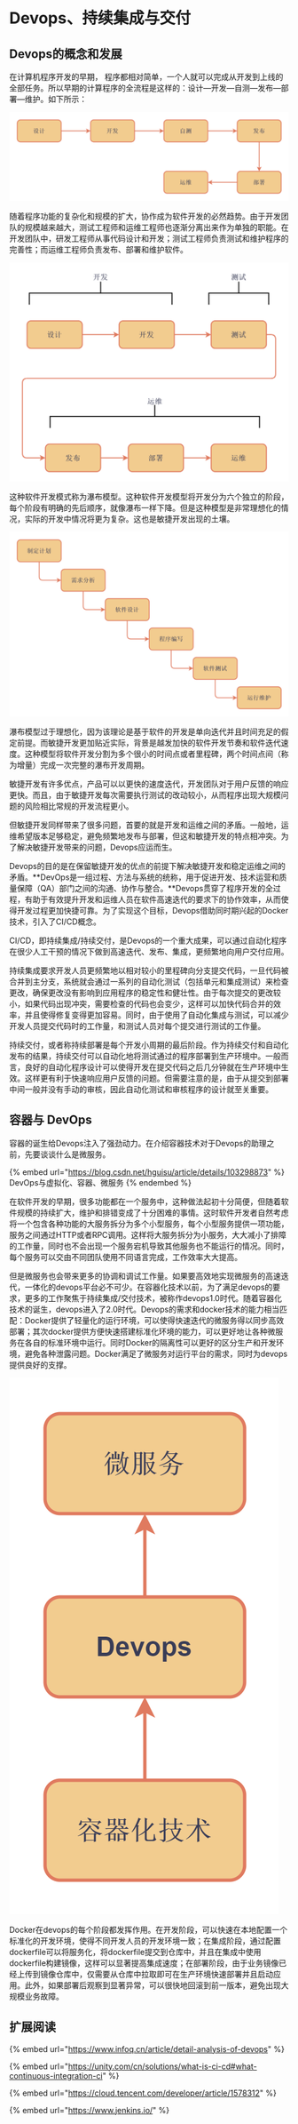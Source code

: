 # Devops、持续集成与交付

## Devops的概念和发展

在计算机程序开发的早期， 程序都相对简单，一个人就可以完成从开发到上线的全部任务。所以早期的计算程序的全流程是这样的：设计—开发—自测—发布—部署—维护。如下所示：

![传统的程序开发路径](../../.gitbook/assets/Devops1.png)

随着程序功能的复杂化和规模的扩大，协作成为软件开发的必然趋势。由于开发团队的规模越来越大，测试工程师和运维工程师也逐渐分离出来作为单独的职能。在开发团队中，研发工程师从事代码设计和开发；测试工程师负责测试和维护程序的完善性；而运维工程师负责发布、部署和维护软件。

![协作化的软件开发路线](../../.gitbook/assets/Devops2.png)

这种软件开发模式称为瀑布模型。这种软件开发模型将开发分为六个独立的阶段，每个阶段有明确的先后顺序，就像瀑布一样下降。但是这种模型是非常理想化的情况，实际的开发中情况将更为复杂。这也是敏捷开发出现的土壤。

![瀑布模型规定的开发流程](../../.gitbook/assets/瀑布模型.png)

瀑布模型过于理想化，因为该理论是基于软件的开发是单向迭代并且时间充足的假定前提。而敏捷开发更加贴近实际，背景是越发加快的软件开发节奏和软件迭代速度。这种模型将软件开发分割为多个很小的时间点或者里程碑，两个时间点间（称为增量）完成一次完整的瀑布开发周期。

敏捷开发有许多优点，产品可以以更快的速度迭代，开发团队对于用户反馈的响应更快。而且，由于敏捷开发每次需要执行测试的改动较小，从而程序出现大规模问题的风险相比常规的开发流程更小。

但敏捷开发同样带来了很多问题，首要的就是开发和运维之间的矛盾。一般地，运维希望版本足够稳定，避免频繁地发布与部署，但这和敏捷开发的特点相冲突。为了解决敏捷开发带来的问题，Devops应运而生。

Devops的目的是在保留敏捷开发的优点的前提下解决敏捷开发和稳定运维之间的矛盾。**DevOps是一组过程、方法与系统的统称，用于促进开发、技术运营和质量保障（QA）部门之间的沟通、协作与整合。**Devops贯穿了程序开发的全过程，有助于有效提升开发和运维人员在软件高速迭代的要求下的协作效率，从而使得开发过程更加快捷可靠。为了实现这个目标，Devops借助同时期兴起的Docker技术，引入了CI/CD概念。

CI/CD，即持续集成/持续交付，是Devops的一个重大成果，可以通过自动化程序在很少人工干预的情况下做到高速迭代、发布、集成，更频繁地向用户交付应用。

持续集成要求开发人员更频繁地以相对较小的里程碑向分支提交代码，一旦代码被合并到主分支，系统就会通过一系列的自动化测试（包括单元和集成测试）来检查更改，确保更改没有影响到应用程序的稳定性和健壮性。由于每次提交的更改较小，如果代码出现冲突，需要检查的代码也会变少，这样可以加快代码合并的效率，并且使得修复变得更加容易。同时，由于使用了自动化集成与测试，可以减少开发人员提交代码时的工作量，和测试人员对每个提交进行测试的工作量。

持续交付，或者称持续部署是每个开发小周期的最后阶段。作为持续交付和自动化发布的结果，持续交付可以自动化地将测试通过的程序部署到生产环境中。一般而言，良好的自动化程序设计可以使得开发在提交代码之后几分钟就在生产环境中生效。这样更有利于快速响应用户反馈的问题。但需要注意的是，由于从提交到部署中间一般并没有手动的审核，因此自动化测试和审核程序的设计就至关重要。

## 容器与 DevOps

容器的诞生给Devops注入了强劲动力。在介绍容器技术对于Devops的助理之前，先要谈谈什么是微服务。

{% embed url="https://blog.csdn.net/hguisu/article/details/103298873" %}
DevOps与虚拟化、容器、微服务
{% endembed %}

在软件开发的早期，很多功能都在一个服务中，这种做法起初十分简便，但随着软件规模的持续扩大，维护和排错变成了十分困难的事情。这时软件开发者自然考虑将一个包含各种功能的大服务拆分为多个小型服务，每个小型服务提供一项功能，服务之间通过HTTP或者RPC调用。这样将大服务拆分为小服务，大大减小了排障的工作量，同时也不会出现一个服务宕机导致其他服务也不能运行的情况。同时，每个服务可以交由不同团队使用不同语言完成，工作效率大大提高。

但是微服务也会带来更多的协调和调试工作量。如果要高效地实现微服务的高速迭代，一体化的devops平台必不可少。在容器化技术以前，为了满足devops的要求，更多的工作聚焦于持续集成/交付技术，被称作devops1.0时代。随着容器化技术的诞生，devops进入了2.0时代。Devops的需求和docker技术的能力相当匹配：Docker提供了轻量化的运行环境，可以使得快速迭代的微服务得以同步高效部署；其次docker提供方便快速搭建标准化环境的能力，可以更好地让各种微服务在各自的标准环境中运行。同时Docker的隔离性可以更好的区分生产和开发环境，避免各种泄露问题。Docker满足了微服务对运行平台的需求，同时为devops提供良好的支撑。

![微服务，devops和docker](../../.gitbook/assets/devops微服务docker.png)

Docker在devops的每个阶段都发挥作用。在开发阶段，可以快速在本地配置一个标准化的开发环境，使得不同开发人员的开发环境一致；在集成阶段，通过配置dockerfile可以将服务化，将dockerfile提交到仓库中，并且在集成中使用dockerfile构建镜像，这样可以显著提高集成速度；在部署阶段，由于业务镜像已经上传到镜像仓库中，仅需要从仓库中拉取即可在生产环境快速部署并且启动应用。此外，如果部署后观察到显著异常，可以很快地回滚到前一版本，避免出现大规模业务故障。

## 扩展阅读

{% embed url="https://www.infoq.cn/article/detail-analysis-of-devops" %}

{% embed url="https://unity.com/cn/solutions/what-is-ci-cd#what-continuous-integration-ci" %}

{% embed url="https://cloud.tencent.com/developer/article/1578312" %}

{% embed url="https://www.jenkins.io/" %}
